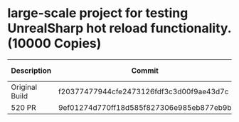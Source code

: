 # large-scale project for testing UnrealSharp hot reload functionality. (10000 Copies)
| Description | Commit    | Time (Seconds) |
| ----------- | --------- | ------- |
| Original Build | f20377477944cfe2473126fdf3c3d00f9ae43d7c  | Crashed |
| 520 PR | 9ef01274d770ff18d585f827306e985eb877eb9b  | ? |


